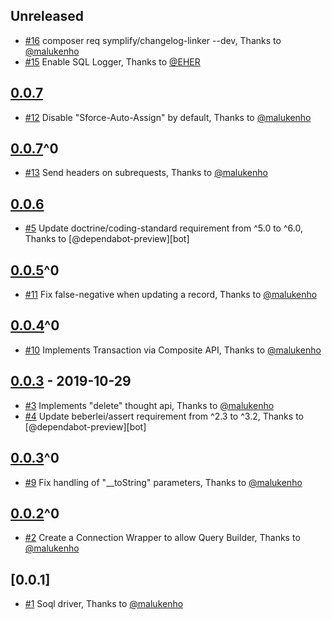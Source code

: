 <!-- changelog-linker -->

<!-- dumped content start -->

## Unreleased

- [#16] composer req symplify/changelog-linker --dev, Thanks to [@malukenho]
- [#15] Enable SQL Logger, Thanks to [@EHER]

<!-- dumped content end -->

<!-- dumped content start -->

## [0.0.7]

- [#12] Disable "Sforce-Auto-Assign" by default, Thanks to [@malukenho]
## [0.0.7]^0
- [#13] Send headers on subrequests, Thanks to [@malukenho]

## [0.0.6]

- [#5] Update doctrine/coding-standard requirement from ^5.0 to ^6.0, Thanks to [@dependabot-preview][bot]
## [0.0.5]^0
- [#11] Fix false-negative when updating a record, Thanks to [@malukenho]
## [0.0.4]^0
- [#10] Implements Transaction via Composite API, Thanks to [@malukenho]

## [0.0.3] - 2019-10-29

- [#3] Implements "delete" thought api, Thanks to [@malukenho]
- [#4] Update beberlei/assert requirement from ^2.3 to ^3.2, Thanks to [@dependabot-preview][bot]
## [0.0.3]^0
- [#9] Fix handling of "__toString" parameters, Thanks to [@malukenho]
## [0.0.2]^0
- [#2] Create a Connection Wrapper to allow Query Builder, Thanks to [@malukenho]

## [0.0.1]

- [#1] Soql driver, Thanks to [@malukenho]

<!-- dumped content end -->

[#13]: https://github.com/codelicia/trineforce/pull/13
[#12]: https://github.com/codelicia/trineforce/pull/12
[#11]: https://github.com/codelicia/trineforce/pull/11
[#10]: https://github.com/codelicia/trineforce/pull/10
[#9]: https://github.com/codelicia/trineforce/pull/9
[#5]: https://github.com/codelicia/trineforce/pull/5
[#4]: https://github.com/codelicia/trineforce/pull/4
[#3]: https://github.com/codelicia/trineforce/pull/3
[#2]: https://github.com/codelicia/trineforce/pull/2
[#1]: https://github.com/codelicia/trineforce/pull/1
[@malukenho]: https://github.com/malukenho
[@dependabot-preview]: https://github.com/dependabot-preview
[0.0.7]: https://github.com/codelicia/trineforce/compare/0.0.6...0.0.7
[0.0.6]: https://github.com/codelicia/trineforce/compare/0.0.5...0.0.6
[0.0.5]: https://github.com/codelicia/trineforce/compare/0.0.4...0.0.5
[0.0.4]: https://github.com/codelicia/trineforce/compare/0.0.3...0.0.4
[0.0.3]: https://github.com/codelicia/trineforce/compare/0.0.2...0.0.3
[0.0.2]: https://github.com/codelicia/trineforce/compare/0.0.1...0.0.2
[#16]: https://github.com/codelicia/trineforce/pull/16
[#15]: https://github.com/codelicia/trineforce/pull/15
[@EHER]: https://github.com/EHER